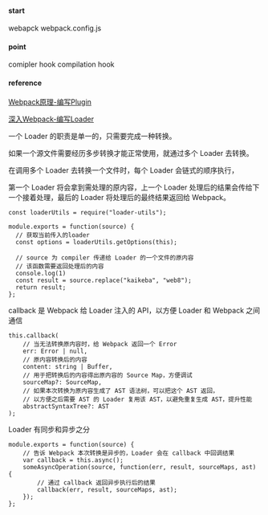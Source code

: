 #### start
webapck webpack.config.js


#### point
comipler hook
compilation hook


#### reference
[Webpack原理-编写Plugin](https://juejin.im/post/5a5c18f2518825734f52ad65)

[深入Webpack-编写Loader](https://juejin.im/post/5a4f3791f265da3e3f4c7ee6)

一个 Loader 的职责是单一的，只需要完成一种转换。

如果一个源文件需要经历多步转换才能正常使用，就通过多个 Loader 去转换。

在调用多个 Loader 去转换一个文件时，每个 Loader 会链式的顺序执行，

第一个 Loader 将会拿到需处理的原内容，上一个 Loader 处理后的结果会传给下一个接着处理，最后的 Loader 将处理后的最终结果返回给 Webpack。


```
const loaderUtils = require("loader-utils");

module.exports = function(source) {
  // 获取当前传入的loader
  const options = loaderUtils.getOptions(this);

  // source 为 compiler 传递给 Loader 的一个文件的原内容
  // 该函数需要返回处理后的内容
  console.log(1)
  const result = source.replace("kaikeba", "web8");
  return result;
};
```

callback 是 Webpack 给 Loader 注入的 API，以方便 Loader 和 Webpack 之间通信
```
this.callback(
    // 当无法转换原内容时，给 Webpack 返回一个 Error
    err: Error | null,
    // 原内容转换后的内容
    content: string | Buffer,
    // 用于把转换后的内容得出原内容的 Source Map，方便调试
    sourceMap?: SourceMap,
    // 如果本次转换为原内容生成了 AST 语法树，可以把这个 AST 返回，
    // 以方便之后需要 AST 的 Loader 复用该 AST，以避免重复生成 AST，提升性能
    abstractSyntaxTree?: AST
);
```

Loader 有同步和异步之分
```
module.exports = function(source) {
    // 告诉 Webpack 本次转换是异步的，Loader 会在 callback 中回调结果
    var callback = this.async();
    someAsyncOperation(source, function(err, result, sourceMaps, ast) {
        // 通过 callback 返回异步执行后的结果
        callback(err, result, sourceMaps, ast);
    });
};
```


